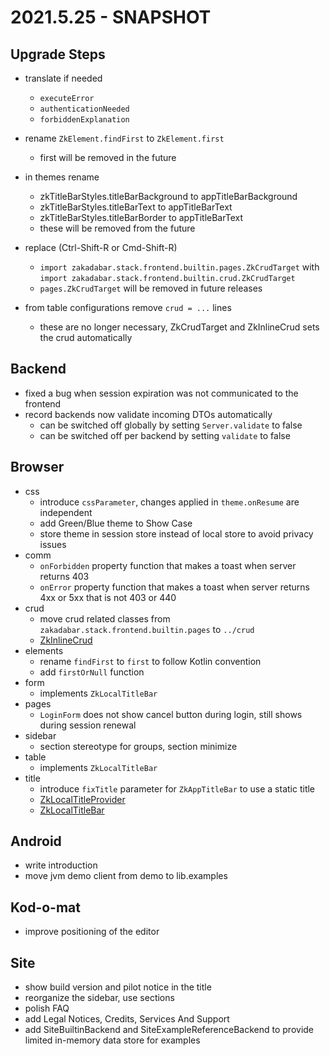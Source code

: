 # 2021.5.25 - SNAPSHOT

## Upgrade Steps

* translate if needed
  * `executeError`
  * `authenticationNeeded`
  * `forbiddenExplanation`
  
* rename `ZkElement.findFirst` to `ZkElement.first`
  * first will be removed in the future
  
* in themes rename
    * zkTitleBarStyles.titleBarBackground to appTitleBarBackground
    * zkTitleBarStyles.titleBarText to appTitleBarText
    * zkTitleBarStyles.titleBarBorder to appTitleBarText
    * these will be removed from the future

* replace (Ctrl-Shift-R or Cmd-Shift-R)
  * `import zakadabar.stack.frontend.builtin.pages.ZkCrudTarget` with `import zakadabar.stack.frontend.builtin.crud.ZkCrudTarget`
  * `pages.ZkCrudTarget` will be removed in future releases
  
* from table configurations remove `crud = ...` lines
    * these are no longer necessary, ZkCrudTarget and ZkInlineCrud sets the crud automatically

## Backend

* fixed a bug when session expiration was not communicated to the frontend
* record backends now validate incoming DTOs automatically
    * can be switched off globally by setting `Server.validate` to false
    * can be switched off per backend by setting `validate` to false

## Browser

* css
  * introduce `cssParameter`, changes applied in `theme.onResume` are independent
  * add Green/Blue theme to Show Case
  * store theme in session store instead of local store to avoid privacy issues
* comm
    * `onForbidden` property function that makes a toast when server returns 403
    * `onError` property function that makes a toast when server returns 4xx or 5xx that is not 403 or 440
* crud
    * move crud related classes from `zakadabar.stack.frontend.builtin.pages` to `../crud`
    * [ZkInlineCrud](/src/jsMain/kotlin/zakadabar/stack/frontend/builtin/crud/ZkInlineCrud.kt)
* elements
  * rename `findFirst` to `first` to follow Kotlin convention
  * add `firstOrNull` function
* form
  * implements `ZkLocalTitleBar`
* pages
  * `LoginForm` does not show cancel button during login, still shows during session renewal
* sidebar
    * section stereotype for groups, section minimize
* table
  * implements `ZkLocalTitleBar`
* title
  * introduce `fixTitle` parameter for `ZkAppTitleBar` to use a static title
  * [ZkLocalTitleProvider](/src/jsMain/kotlin/zakadabar/stack/frontend/builtin/titlebar/ZkLocalTitleProvider.kt)
  * [ZkLocalTitleBar](/src/jsMain/kotlin/zakadabar/stack/frontend/builtin/titlebar/ZkLocalTitleBar.kt)
  
## Android

* write introduction
* move jvm demo client from demo to lib.examples

## Kod-o-mat

* improve positioning of the editor

## Site

* show build version and pilot notice in the title
* reorganize the sidebar, use sections
* polish FAQ
* add Legal Notices, Credits, Services And Support
* add SiteBuiltinBackend and SiteExampleReferenceBackend to provide limited in-memory data store for examples
